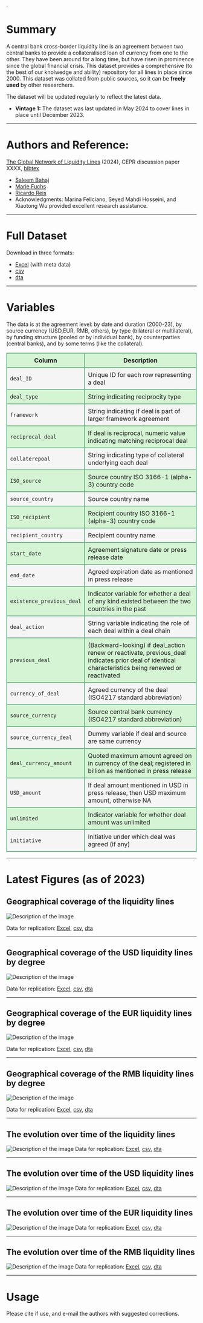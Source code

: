 .
# Summary
A central bank cross-border liquidity line is an agreement between two central banks to provide a collateralised loan of currency from one to the other. They have been around for
a long time, but have risen in prominence since the global financial crisis. This dataset provides a comprehensive (to the best of our knolwedge and ability) repository for all lines in place since 2000. This dataset was collated from public sources, so it can be **freely used** by other researchers.

The dataset will be updated regularly to reflect the latest data.
- **Vintage 1:** The dataset was last updated in May 2024 to cover lines in place until December 2023. 

---

# Authors and Reference:
[The Global Network of Liquidity Lines](https://personal.lse.ac.uk/reisr/papers/99-lines.pdf) (2024), CEPR discussion paper XXXX, 
[bibtex](https://personal.lse.ac.uk/reisr/papers/99-lines-bib.bib)
- [Saleem Bahaj](https://sites.google.com/site/saleembahaj/home)
- [Marie Fuchs](https://www.lse.ac.uk/economics/people/research-students/marie-fuchs)
- [Ricardo Reis](https://www.r2rsquared.com/)
- Acknowledgments: Marina Feliciano, Seyed Mahdi Hosseini, and Xiaotong Wu provided excellent research assistance.

---

# Full Dataset
Download in three formats:
- [Excel](liquidity_lines_0524.xlsx) (with meta data)
- [csv](liquidity_lines_0524.csv)
- [dta](liquidity_lins_0524.dta)

---

# Variables
The data is at the agreement level: by date and duration (2000-23), by source currency (USD,EUR, RMB, others), by type (bilateral or multilateral), by funding structure (pooled or
by individual bank), by counterparties (central banks), and by some terms (like the collateral).

<table>
  <tr style="background-color: #d4f4d3;">
    <th style="border: 2px solid #68b684; padding: 8px;">Column</th>
    <th style="border: 2px solid #68b684; padding: 8px;">Description</th>
  </tr>
  <tr style="background-color: #f5f5f5;">
    <td style="border: 2px solid #68b684; padding: 8px;"><code>deal_ID</code></td>
    <td style="border: 2px solid #68b684; padding: 8px;">Unique ID for each row representing a deal</td>
  </tr>
  <tr style="background-color: #d4f4d3;">
    <td style="border: 2px solid #68b684; padding: 8px;"><code>deal_type</code></td>
    <td style="border: 2px solid #68b684; padding: 8px;">String indicating reciprocity type</td>
  </tr>
  <tr style="background-color: #f5f5f5;">
    <td style="border: 2px solid #68b684; padding: 8px;"><code>framework</code></td>
    <td style="border: 2px solid #68b684; padding: 8px;">String indicating if deal is part of larger framework agreement</td>
  </tr>
  <tr style="background-color: #d4f4d3;">
    <td style="border: 2px solid #68b684; padding: 8px;"><code>reciprocal_deal</code></td>
    <td style="border: 2px solid #68b684; padding: 8px;">If deal is reciprocal, numeric value indicating matching reciprocal deal</td>
  </tr>
  <tr style="background-color: #f5f5f5;">
    <td style="border: 2px solid #68b684; padding: 8px;"><code>collaterepoal</code></td>
    <td style="border: 2px solid #68b684; padding: 8px;">String indicating type of collateral underlying each deal</td>
  </tr>
  <tr style="background-color: #d4f4d3;">
    <td style="border: 2px solid #68b684; padding: 8px;"><code>ISO_source</code></td>
    <td style="border: 2px solid #68b684; padding: 8px;">Source country ISO 3166-1 (alpha-3) country code</td>
  </tr>
  <tr style="background-color: #f5f5f5;">
    <td style="border: 2px solid #68b684; padding: 8px;"><code>source_country</code></td>
    <td style="border: 2px solid #68b684; padding: 8px;">Source country name</td>
  </tr>
  <tr style="background-color: #d4f4d3;">
    <td style="border: 2px solid #68b684; padding: 8px;"><code>ISO_recipient</code></td>
    <td style="border: 2px solid #68b684; padding: 8px;">Recipient country ISO 3166-1 (alpha-3) country code</td>
  </tr>
  <tr style="background-color: #f5f5f5;">
    <td style="border: 2px solid #68b684; padding: 8px;"><code>recipient_country</code></td>
    <td style="border: 2px solid #68b684; padding: 8px;">Recipient country name</td>
  </tr>
  <tr style="background-color: #d4f4d3;">
    <td style="border: 2px solid #68b684; padding: 8px;"><code>start_date</code></td>
    <td style="border: 2px solid #68b684; padding: 8px;">Agreement signature date or press release date</td>
  </tr>
  <tr style="background-color: #f5f5f5;">
    <td style="border: 2px solid #68b684; padding: 8px;"><code>end_date</code></td>
    <td style="border: 2px solid #68b684; padding: 8px;">Agreed expiration date as mentioned in press release</td>
  </tr>
  <tr style="background-color: #d4f4d3;">
    <td style="border: 2px solid #68b684; padding: 8px;"><code>existence_previous_deal</code></td>
    <td style="border: 2px solid #68b684; padding: 8px;">Indicator variable for whether a deal of any kind existed between the two countries in the past</td>
  </tr>
  <tr style="background-color: #f5f5f5;">
    <td style="border: 2px solid #68b684; padding: 8px;"><code>deal_action</code></td>
    <td style="border: 2px solid #68b684; padding: 8px;">String variable indicating the role of each deal within a deal chain</td>
  </tr>
  <tr style="background-color: #d4f4d3;">
    <td style="border: 2px solid #68b684; padding: 8px;"><code>previous_deal</code></td>
    <td style="border: 2px solid #68b684; padding: 8px;">(Backward-looking) if deal_action renew or reactivate, previous_deal indicates prior deal of identical characteristics being renewed or reactivated</td>
  </tr>
  <tr style="background-color: #f5f5f5;">
    <td style="border: 2px solid #68b684; padding: 8px;"><code>currency_of_deal</code></td>
    <td style="border: 2px solid #68b684; padding: 8px;">Agreed currency of the deal (ISO4217 standard abbreviation)</td>
  </tr>
  <tr style="background-color: #d4f4d3;">
    <td style="border: 2px solid #68b684; padding: 8px;"><code>source_currency</code></td>
    <td style="border: 2px solid #68b684; padding: 8px;">Source central bank currency (ISO4217 standard abbreviation)</td>
  </tr>
  <tr style="background-color: #f5f5f5;">
    <td style="border: 2px solid #68b684; padding: 8px;"><code>source_currency_deal</code></td>
    <td style="border: 2px solid #68b684; padding: 8px;">Dummy variable if deal and source are same currency</td>
  </tr>
  <tr style="background-color: #d4f4d3;">
    <td style="border: 2px solid #68b684; padding: 8px;"><code>deal_currency_amount</code></td>
    <td style="border: 2px solid #68b684; padding: 8px;">Quoted maximum amount agreed on in currency of the deal; registered in billion as mentioned in press release</td>
  </tr>
  <tr style="background-color: #f5f5f5;">
    <td style="border: 2px solid #68b684; padding: 8px;"><code>USD_amount</code></td>
    <td style="border: 2px solid #68b684; padding: 8px;">If deal amount mentioned in USD in press release, then USD maximum amount, otherwise NA</td>
  </tr>
  <tr style="background-color: #d4f4d3;">
    <td style="border: 2px solid #68b684; padding: 8px;"><code>unlimited</code></td>
    <td style="border: 2px solid #68b684; padding: 8px;">Indicator variable for whether deal amount was unlimited</td>
  </tr>
  <tr style="background-color: #f5f5f5;">
    <td style="border: 2px solid #68b684; padding: 8px;"><code>initiative</code></td>
    <td style="border: 2px solid #68b684; padding: 8px;">Initiative under which deal was agreed (if any)</td>
  </tr>
</table>

---

# Latest Figures (as of 2023)

## Geographical coverage of the liquidity lines
![Description of the image](map_temp_2023_edit.png)

Data for replication: [Excel](Map_network_xlsx.zip), [csv](Map_network_csv.zip), [dta](Map_network_dta.zip) 

---

## Geographical coverage of the USD liquidity lines by degree
![Description of the image](network_bilateral2023_USA.png)

Data for replication: [Excel](/network_bilateral2023_USA.xlsx), [csv](/network_bilateral2023_USA.csv), [dta](/network_bilateral2023_USA.dta) 

---

## Geographical coverage of the EUR liquidity lines by degree
![Description of the image](network_bilateral2023_EA.png)

Data for replication: [Excel](network_bilateral2023_EA.xlsx), [csv](network_bilateral2023_EA.csv), [dta](network_bilateral2023_EA.dta) 

---

## Geographical coverage of the RMB liquidity lines by degree
![Description of the image](network_bilateral2023_CHN.png)

Data for replication: [Excel](network_bilateral2023_CHN.xlsx), [csv](network_bilateral2023_CHN.csv), [dta](network_bilateral2023_CHN.dta) 

---

## The evolution over time of the liquidity lines
![Description of the image](combined_TotalConnections.png)
Data for replication: [Excel](combined_TotalConnections.xlsx), [csv](combined_TotalConnections.csv), [dta](combined_TotalConnections.dta) 

---

## The evolution over time of the USD liquidity lines 
![Description of the image](bilateral_USAcoverage_GDP.png) 
Data for replication: [Excel](bilateral_USAcoverage_GDP.xls), [csv](bilateral_USAcoverage_GDP.csv), [dta](bilateral_USAcoverage_GDP.dta) 

---

## The evolution over time of the EUR liquidity lines 
![Description of the image](bilateral_EAcoverage_GDP.png) 
Data for replication: [Excel](bilateral_EAcoverage_GDP.xls), [csv](bilateral_EAcoverage_GDP.csv), [dta](bilateral_EAcoverage_GDP.dta) 

---

## The evolution over time of the RMB liquidity lines 
![Description of the image](bilateral_CHNcoverage_GDP.png) 
Data for replication: [Excel](bilateral_CHNcoverage_GDP.xls), [csv](bilateral_CHNcoverage_GDP.csv), [dta](bilateral_CHNcoverage_GDP.dta) 

---

# Usage
Please cite if use, and e-mail the authors with suggested corrections.


